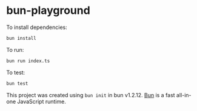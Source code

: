 # bun-playground

To install dependencies:

```bash
bun install
```

To run:

```bash
bun run index.ts
```

To test:

```bash
bun test
```

This project was created using `bun init` in bun v1.2.12. [Bun](https://bun.sh) is a fast all-in-one JavaScript runtime.
